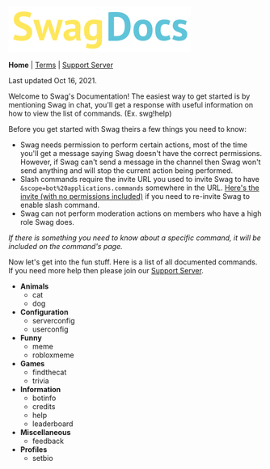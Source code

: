 ![](https://github.com/Swag-Discord-Bot/Swag-Docs/blob/main/Assets/DocsLogo.png?raw=true)

**Home** | [Terms](Terms.md) | [Support Server](https://discord.gg/xsapSxGaeV)

Last updated Oct 16, 2021.

Welcome to Swag's Documentation! The easiest way to get started is by mentioning Swag in chat, you'll get a response with useful information on how to view the list of commands. (Ex. swg!help)

Before you get started with Swag theirs a few things you need to know:
- Swag needs permission to perform certain actions, most of the time you'll get a message saying Swag doesn't have the correct permissions. However, if Swag can't send a message in the channel then Swag won't send anything and will stop the current action being performed.
- Slash commands require the invite URL you used to invite Swag to have `&scope=bot%20applications.commands` somewhere in the URL. [Here's the invite (with no permissions included)](https://discord.com/api/oauth2/authorize?client_id=658377089954873355&permissions=0&scope=bot%20applications.commands) if you need to re-invite Swag to enable slash command.
- Swag can not perform moderation actions on members who have a high role Swag does.

*If there is something you need to know about a specific command, it will be included on the command's page.*

Now let's get into the fun stuff. Here is a list of all documented commands. If you need more help then please join our [Support Server](https://discord.gg/xsapSxGaeV).

- **Animals**
  - cat
  - dog
- **Configuration**
  - serverconfig
  - userconfig
- **Funny**
  - meme
  - robloxmeme
- **Games**
  - findthecat
  - trivia
- **Information**
  - botinfo
  - credits
  - help
  - leaderboard
- **Miscellaneous**
  - feedback
- **Profiles**
  - setbio 
